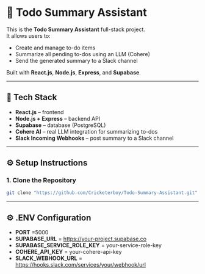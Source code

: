 # 📝 Todo Summary Assistant

This is the **Todo Summary Assistant** full-stack project.  
It allows users to:
- Create and manage to-do items
- Summarize all pending to-dos using an LLM (Cohere)
- Send the generated summary to a Slack channel

Built with **React.js**, **Node.js**, **Express**, and **Supabase**.

---

## 🚀 Tech Stack
- **React.js** – frontend
- **Node.js + Express** – backend API
- **Supabase** – database (PostgreSQL)
- **Cohere AI** – real LLM integration for summarizing to-dos
- **Slack Incoming Webhooks** – post summary to a Slack channel

---

## ⚙️ Setup Instructions

### 1. Clone the Repository

```bash
git clone "https://github.com/Cricketerboy/Todo-Summary-Assistant.git"
```
---
## ⚙️ .ENV Configuration
- **PORT** =5000
- **SUPABASE_URL** = https://your-project.supabase.co
- **SUPABASE_SERVICE_ROLE_KEY** = your-service-role-key
- **COHERE_API_KEY** = your-cohere-api-key
- **SLACK_WEBHOOK_URL** = https://hooks.slack.com/services/your/webhook/url




